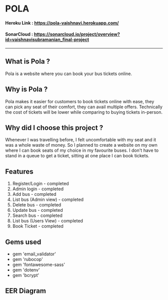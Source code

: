 # POLA

#### Heroku Link : https://pola-vaishnavi.herokuapp.com/
#### SonarCloud : https://sonarcloud.io/project/overview?id=vaishnavisubramanian_final-project
***

## What is Pola ?
Pola is a website where you can book your bus tickets online.
## Why is Pola ?
Pola makes it easier for customers to book tickets online with ease, they can pick any seat of their comfort, they can avail multiple offers. Technically the cost of tickets will be lower while comparing to buying tickets in-person.
## Why did I choose this project ?
Whenever I was travelling before, I felt uncomfortable with my seat and it was a whole waste of money. So I planned to create a website on my own where I can book seats of my choice in my favourite buses. I don't have to stand in a queue to get a ticket, sitting at one place I can book tickets.
## Features
1. Register/Login - completed
2. Admin login - completed
3. Add bus - completed
4. List bus (Admin view) -  completed
5. Delete bus -  completed
6. Update bus - completed
7. Search bus - completed
8. List bus (Users View) - completed
9. Book Ticket - completed
## Gems used
  * gem 'email_validator'
  * gem 'rubocop'
  * gem 'fontawesome-sass'
  * gem 'dotenv'
  * gem 'bcrypt'
## EER Diagram
